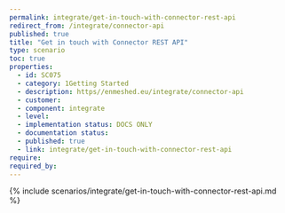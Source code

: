 ```yaml
---
permalink: integrate/get-in-touch-with-connector-rest-api
redirect_from: /integrate/connector-api
published: true
title: "Get in touch with Connector REST API"
type: scenario
toc: true
properties:
  - id: SC075
  - category: 1Getting Started
  - description: https//enmeshed.eu/integrate/connector-api
  - customer:
  - component: integrate
  - level:
  - implementation status: DOCS ONLY
  - documentation status:
  - published: true
  - link: integrate/get-in-touch-with-connector-rest-api
require:
required_by:
---
```


{% include scenarios/integrate/get-in-touch-with-connector-rest-api.md %}
